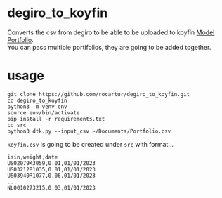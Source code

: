 # degiro_to_koyfin
Converts the csv from degiro to be able to be uploaded to koyfin [Model Portfolio](https://www.koyfin.com/help/release-notes/v3-23-model-portfolios/).  
You can pass multiple portifolios, they are going to be added together.  


# usage
```
git clone https://github.com/rocartur/degiro_to_koyfin.git  
cd degiro_to_koyfin  
python3 -m venv env  
source env/bin/activate  
pip install -r requirements.txt
cd src
python3 dtk.py --input_csv ~/Documents/Portfolio.csv
```
`koyfin.csv` is going to be created under `src` with format...
```
isin,weight,date
US02079K3059,0.01,01/01/2023
US03212B1035,0.01,01/01/2023
US03940R1077,0.06,01/01/2023
...
NL0010273215,0.03,01/01/2023
```
